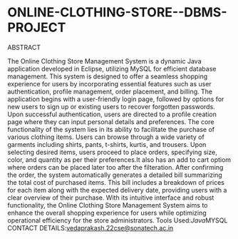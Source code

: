 # ONLINE-CLOTHING-STORE--DBMS-PROJECT

ABSTRACT

The Online Clothing Store Management System is a dynamic Java application developed in Eclipse, utilizing MySQL for efficient database management. This system is designed to offer a seamless shopping experience for users by incorporating essential features such as user authentication, profile management, order placement, and billing.
The application begins with a user-friendly login page, followed by options for new users to sign up or existing users to recover forgotten passwords. Upon successful authentication, users are directed to a profile creation page where they can input personal details and preferences.
The core functionality of the system lies in its ability to facilitate the purchase of various clothing items. Users can browse through a wide variety of garments including shirts, pants, t-shirts, kurtis, and trousers. Upon selecting desired items, users proceed to place orders, specifying size, color, and quantity as per their preferences.It also has an add to cart optiom where orders can be placed later too after the filteration.
After confirming the order, the system automatically generates a detailed bill summarizing the total cost of purchased items. This bill includes a breakdown of prices for each item along with the expected delivery date, providing users with a clear overview of their purchase.
With its intuitive interface and robust functionality, the Online Clothing Store Management System aims to enhance the overall shopping experience for users while optimizing operational efficiency for the store administrators.
Tools Used:*Java*MYSQL
CONTACT DETAILS:vedaprakash.22cse@sonatech.ac.in
